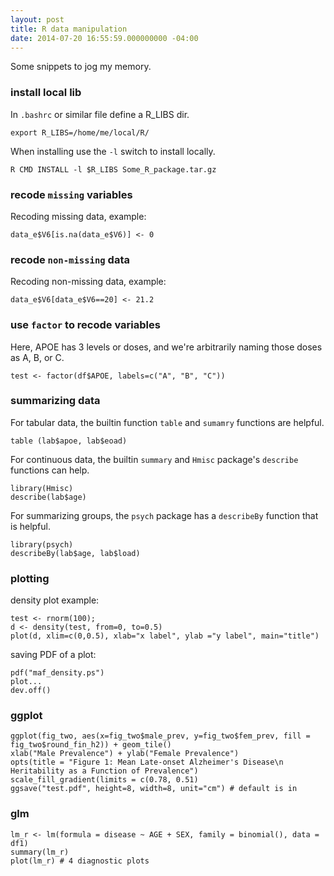 ```yaml
---
layout: post
title: R data manipulation
date: 2014-07-20 16:55:59.000000000 -04:00
---
```


Some snippets to jog my memory.

### install local lib

In `.bashrc` or similar file define a R_LIBS dir.

    export R_LIBS=/home/me/local/R/

When installing use the `-l` switch to install locally.

    R CMD INSTALL -l $R_LIBS Some_R_package.tar.gz

### recode `missing` variables

Recoding missing data, example:

    data_e$V6[is.na(data_e$V6)] <- 0

### recode `non-missing` data

Recoding non-missing data, example:

    data_e$V6[data_e$V6==20] <- 21.2

### use `factor` to recode variables

Here, APOE has 3 levels or doses, and we're arbitrarily naming those doses as A, B, or C.

    test <- factor(df$APOE, labels=c("A", "B", "C"))

### summarizing data

For tabular data, the builtin function `table` and `sumamry` functions are
helpful.

    table (lab$apoe, lab$eoad)

For continuous data, the builtin `summary` and `Hmisc` package's `describe`
functions can help.

    library(Hmisc)
    describe(lab$age)

For summarizing groups, the `psych` package has a `describeBy` function that is
helpful.

    library(psych)
    describeBy(lab$age, lab$load)

### plotting

density plot example:

    test <- rnorm(100);
    d <- density(test, from=0, to=0.5)
    plot(d, xlim=c(0,0.5), xlab="x label", ylab ="y label", main="title")

saving PDF of a plot:

    pdf("maf_density.ps")
    plot...
    dev.off()

### ggplot

    ggplot(fig_two, aes(x=fig_two$male_prev, y=fig_two$fem_prev, fill = fig_two$round_fin_h2)) + geom_tile()
    xlab("Male Prevalence") + ylab("Female Prevalence")
    opts(title = "Figure 1: Mean Late-onset Alzheimer's Disease\n Heritability as a Function of Prevalence")
    scale_fill_gradient(limits = c(0.78, 0.51)
    ggsave("test.pdf", height=8, width=8, unit="cm") # default is in

### glm

    lm_r <- lm(formula = disease ~ AGE + SEX, family = binomial(), data = df1)
    summary(lm_r)
    plot(lm_r) # 4 diagnostic plots
